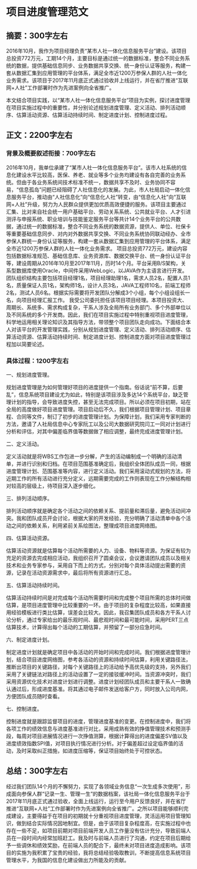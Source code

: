 # 项目进度管理范文

## 摘要：300字左右
2016年10月，我作为项目经理负责“某市人社一体化信息服务平台”建设。该项目总投资772万元，工期14个月，主要目标是通过统一的数据标准，整合不同业务系统的数据，提供基础信息同步、业务数据共享交换、统一身份认证等服务，构建一套从数据汇集到应用管理的平台体系，满足全市近1200万参保人群的人社一体化业务需求。该项目于2017年11月底正式通过验收并上线运行，并在省厅推进“互联网+人社”工作部署时作为先进案例向全省推广。

本文结合项目实践，以“某市人社一体化信息服务平台”项目为实例，探讨进度管理在项目实施过程中的重要性，并分别论述规划进度管理、定义活动、排列活动顺序、估算活动资源、估算活动持续时间、制定进度计划、控制进度过程。

## 正文：2200字左右
### 背景及概要叙述衔接：700字左右
2016年10月，我单位承建了“某市人社一体化信息服务平台”。该市人社系统的信息化建设水平比较高，医保、养老、就业等多个业务均建设有各自完善的业务系统。但由于各业务系统间技术标准不统一，数据共享不及时、业务协同不容易，“信息孤岛”问题已经阻碍了人社信息化的发展。为此，市人社局启动一体化信息服务平台，推动由“人社信息化”向“信息化人社”转变，由“信息化人社”向“互联网+人社”升级，努力为人民群众提供更加优质高效便捷的服务。该项目主要通过汇集、比对来自社会统一用户基础平台、劳动关系系统、公共就业平台、人才引进测评与申报系统、职业培训与技能鉴定服务平台等共计14个业务平台的公共数据，通过统一的数据标准，整合不同业务系统的数据资源，提供人、单位、社保卡等重要基础信息同步、对内对外数据共享交换、不同业务系统协同联动经办、全市参保人群统一身份认证等服务，构建一套从数据汇集到应用管理的平台体系，满足全市近1200万参保人群的人社一体化业务需求。
项目总投资772万元，建设内容包括数据标准规范、基础信息库、业务资源库、数据交换平台、统一身份认证平台等，建设周期从2016年10月至2017年11月，历时14个月。平台采用B/S架构，关系型数据库使用Oracle，中间件采用WebLogic，以JAVA作为主语言进行开发。团队组织结构主要包括项目经理1名，项目经理助理1名，需求人员2名，配置人员1名，质量保证人员1名，架构师1名，设计人员3名，JAVA工程师10名，前端工程师2名，测试人员6名。根据实际需要将开发团队分解成3个小组，每个小组设组长一名，向项目经理汇报工作。
我受公司委托担任该项目项目经理。本项目投资大、周期长、系统多、需求构成复杂，干系人涉及全局所有业务部门、多个外部单位以及不同系统的多个开发商。因此，我们在项目实施过程中特别重视项目进度管理，科学地运用相关理论知识及其指导方法，带领整个项目团队走向成功。下面结合本人对该平台的开发管理实践，分别从规划进度管理、定义活动、排列活动顺序、估算活动资源、估算活动持续时间、制定进度计划、控制进度方面对项目进度管理过程加以简要论述。

### 具体过程：1200字左右
一、规划进度管理。

规划进度管理是为如何管理好项目的进度提供一个指南。俗话说“前不算，后要乱”，信息系统项目建设尤为如此，特别是该项目涉及多达14个系统平台，缺乏管理计划的指导，会导致进度失控，甚至无法完成项目。所以必须在项目初期，站在全局的高度做好项目进度管理。项目启动后不久，我们根据项目管理计划、项目章程、合同等文件，制订了初步的进度管理计划。为保障计划，我们采用专家判断的方法，邀请了人社局信息中心专家阮工以及公司大数据研究院闫工一同对计划进行分析和评估，对其中偏差临界值等数据做了相应调整，最终完成进度管理计划。

二、定义活动。

定义活动就是将WBS工作包进一步分解，产生的活动编制成一个明确的活动清单，并进行识别和归档。在项目范围基准确定后，我组织全体团队成员一同，根据进度管理计划、范围基准等内容，进行定义活动。我们采用滚动式规划的方法，将近期工作的所有活动进行充分定义，远期需要完成的工作则表现在工作分解结构相对较高的层级上，待项目深入逐步细化。

三、排列活动顺序。

排列活动顺序就是确定各个活动之间的依赖关系、提前量和滞后量，避免活动间冲突。我和团队成员开会讨论，根据大家的开发经验，充分明确了活动清单中各个活动之间的依赖关系，利用紧前关系绘图法，整理成项目进度网络图。

四、估算活动资源。

估算活动资源就是估算每个活动所需要的人力、设备、物料等资源。为保证有较为充足的资源去完成相应活动，我组织召开了圆桌会议，会议邀请团队成员以及相关技术和业务专家参与，采用自下而上的方式，分别对每个具体活动提出需要的资源，记录在活动资源需求中，最后将所有资源进行汇总。

五、估算活动持续时间。

估算活动持续时间是对完成每个活动所需要时间和完成整个项目所需的总体时间做估算，是项目进度管理中比较重要的一环。由于项目的复杂程度比较高，如果直接用经验模板进行类比估算，误差会比较大。因此，我召集团队成员和各方干系人讨论分析，通过专家给出的最乐观时间、最悲观时间和最可能时间，采用PERT三点估算技术，计算得出每个活动的工期估算，并预留了一部分应急时间。

六、制定进度计划。

制定进度计划就是确定项目中各活动的开始时间和完成时间。我们根据进度管理计划，结合项目进度网络图，参考各活动的资源和持续时间估算，利用关键路径法，推断出项目的关键路径，对每个关键路径上的活动给予高优先级的支持，另外我们采用了关键链法对路径上的活动设置了一定的接驳缓冲时间。当资源冲突时，我们采用资源优化技术对进度计划进行调整。进度计划经团队成员和主要干系人一致确认通过后，形成进度基准。将其通过电子邮件发送给客户方，同时放入公司内网，方便团队成员随时查看。

七、控制进度。

控制进度就是跟踪监督项目的进度，管理进度基准的变更。在控制进度中，我们将各项工作的绩效信息与进度基准进行对比，采用成熟有效的挣值管理技术和预测手段，每周对项目进展情况进行一次挣值测算，根据计算得出的进度偏差SV值以及进度绩效指数SPI值，对项目执行情况进行分析。对于偏差超过设定临界值的活动，及时采取纠正措施，如进度压缩等，保证项目始终处于可控状态。

## 总结：300字左右
经过我们团队14个月的不懈努力，实现了各领域业务信息“一次生成多次使用”，形成面向参保人群“记录一生、管理一生”的数据档案，该社局一体化信息服务平台于2017年11月底正式通过验收，全面上线运行，运行至今用户反馈良好，并在省厅推进“互联网+人社”工作部署时作为先进案例向全省推广。之所以项目能够顺利完成建设，主要得益于在项目的初期就十分重视项目进度管理，灵活运用项目管理知识，做到结合实际情况因地制宜。但是，由于该项目复杂程度高，在实施过程中也存在一些不足，如项目前期对项目前端开发人员工作量没有估计充分，导致前端人员在一段时间内经常加班赶工。我及时与前端人员进行了沟通，约定在项目后期给予一些调休和绩效奖励，在前端人员的配合下，最终未对项目进度造成影响。该项目的实施为我积累了宝贵的经验，我将总结经验吸取教训，不断提高信息系统项目管理水平，为我国的信息化建设做出力所能及的贡献。

